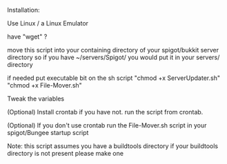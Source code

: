 Installation:


Use Linux / a Linux Emulator

have "wget" ?

move this script into your containing directory of your spigot/bukkit server directory so if you have ~/servers/Spigot/ you would put it in your servers/ directory 

if needed put executable bit on the sh script "chmod +x ServerUpdater.sh" "chmod +x File-Mover.sh"

Tweak the variables

(Optional) Install crontab if you have not. run the script from crontab.

(Optional) If you don't use crontab run the File-Mover.sh script in your spigot/Bungee startup script

Note: this script assumes you have a buildtools directory if your buildtools directory is not present please make one
